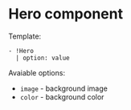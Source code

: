 # Hero component

Template:
```
- !Hero
  | option: value
```

Avaiable options:

- `image` - background image
- `color` - background color

